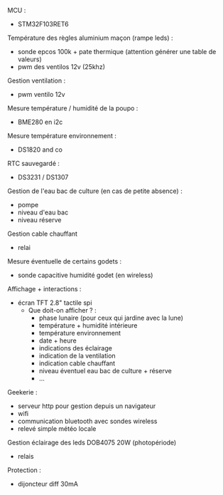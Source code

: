 MCU :
- STM32F103RET6

Température des règles aluminium maçon (rampe leds) :
- sonde epcos 100k + pate thermique (attention générer une table de valeurs)
- pwm des ventilos 12v (25khz)

Gestion ventilation :
- pwm ventilo 12v

Mesure température / humidité de la poupo :
- BME280 en i2c

Mesure température environnement :
- DS1820 and co

RTC sauvegardé :
- DS3231 / DS1307

Gestion de l'eau bac de culture (en cas de petite absence) :
- pompe
- niveau d'eau bac
- niveau réserve

Gestion cable chauffant
- relai

Mesure éventuelle de certains godets :
- sonde capacitive humidité godet (en wireless)

Affichage + interactions :
- écran TFT 2.8" tactile spi 
  - Que doit-on afficher ? :
    - phase lunaire (pour ceux qui jardine avec la lune)
    - température + humidité intérieure
    - température environnement
    - date + heure
    - indications des éclairage
    - indication de la ventilation
    - indication cable chauffant
    - niveau éventuel eau bac de culture + réserve
    - ...
    

Geekerie :
- serveur http pour gestion depuis un navigateur
- wifi
- communication bluetooth avec sondes wireless
- relevé simple météo locale

Gestion éclairage des leds DOB4075 20W (photopériode)
- relais

Protection :
- dijoncteur diff 30mA
